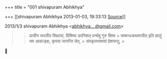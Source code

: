 +++
title = "001 shivapuram Abhikhya"

+++
[[shivapuram Abhikhya	2013-01-03, 19:33:13 [Source](https://groups.google.com/g/bvparishat/c/fzrjy21oPs4)]]



  
  

2013/1/3 shivapuram Abhikhya \<[abhikhya....@gmail.com]()\>  

> 
> > प्राचीन भारतीय शिक्षायां, विशिष्य उपनिशत् ग्रन्थेषु गुरु शिष्य > सम्बन्धःकथमासीत् इति ज्ञातुं मम आकाङ्क्ष, कृपया जानन्ति चेत्, > संस्कृतभाषायां प्रेशयन्तु, >
> 



